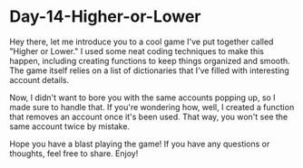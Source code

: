 # Day-14-Higher-or-Lower

Hey there, let me introduce you to a cool game I've put together called "Higher or Lower." I used some neat coding techniques to make this happen, including creating functions to keep things organized and smooth. The game itself relies on a list of dictionaries that I've filled with interesting account details.

Now, I didn't want to bore you with the same accounts popping up, so I made sure to handle that. If you're wondering how, well, I created a function that removes an account once it's been used. That way, you won't see the same account twice by mistake.

Hope you have a blast playing the game! If you have any questions or thoughts, feel free to share. Enjoy!
